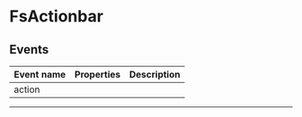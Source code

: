 # FsActionbar

## Events

| Event name | Properties | Description |
| ---------- | ---------- | ----------- |
| action     |            |

---
